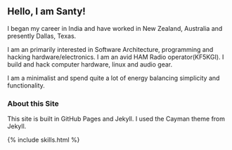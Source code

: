 

## Hello, I am Santy!

I began my career in India and have worked in New Zealand, Australia and presently Dallas, Texas. 

I am an primarily interested in Software Architecture, programming and hacking hardware/electronics. I am an avid HAM Radio operator(KF5KGI). I build and hack computer hardware, linux and audio gear.  

I am a minimalist and spend quite a lot of energy balancing simplicity and functionality. 


###




### 



### About this Site

This site is built in GitHub Pages and Jekyll. I used the Cayman theme from Jekyll.

<!-- Test include -->
{% include skills.html %}
